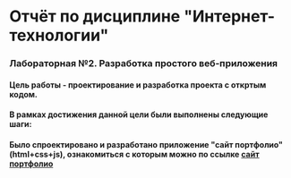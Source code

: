 # Отчёт по дисциплине  "Интернет-технологии"
### Лабораторная №2. Разработка простого веб-приложения
#### Цель работы - проектирование и разработка проекта с откртым кодом.
#### В рамках достижения данной цели были выполнены следующие шаги:
#### Было спроектировано и разработано приложение "сайт портфолио" (html+css+js),  ознакомиться с которым можно по ссылке [сайт портфолио](https://m-d-n.github.io/imdev/)

